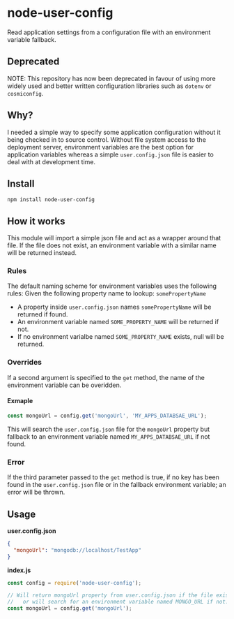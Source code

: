 # node-user-config
Read application settings from a configuration file with an environment variable fallback.

## Deprecated
NOTE: This repository has now been deprecated in favour of using more widely used and better written configuration libraries such as `dotenv` or `cosmiconfig`.


## Why?
I needed a simple way to specify some application configuration without it being checked in to source control.
Without file system access to the deployment server, environment variables are the best option for application variables whereas a simple `user.config.json` file is easier to deal with at development time.

## Install
```shell
npm install node-user-config
```

## How it works
This module will import a simple json file and act as a wrapper around that file.
If the file does not exist, an environment variable with a similar name will be returned instead.

### Rules
The default naming scheme for environment variables uses the following rules:
Given the following property name to lookup: `somePropertyName`
  - A property inside `user.config.json` names `somePropertyName` will be returned if found.
  - An environment variable named `SOME_PROPERTY_NAME` will be returned if not.
  - If no environment varialbe named `SOME_PROPERTY_NAME` exists, null will be returned.
  
### Overrides
If a second argument is specified to the `get` method, the name of the environment variable can be overidden.
#### Exmaple
```javascript
const mongoUrl = config.get('mongoUrl', 'MY_APPS_DATABSAE_URL');  
```
This will search the `user.config.json` file for the `mongoUrl` property but fallback to an environment variable named `MY_APPS_DATABSAE_URL` if not found.

### Error
If the third parameter passed to the `get` method is true, if no key has been found in the `user.config.json` file or in the fallback environment variable; an error will be thrown.

## Usage
**user.config.json**
```json
{
  "mongoUrl": "mongodb://localhost/TestApp"
}
```

**index.js**
```javascript
const config = require('node-user-config');

// Will return mongoUrl property from user.config.json if the file exists 
//   or will search for an environment variable named MONGO_URL if not.
const mongoUrl = config.get('mongoUrl');  
```

## 
